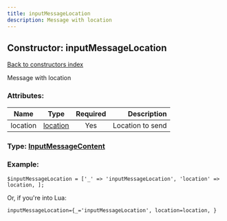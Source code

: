 ```yaml
---
title: inputMessageLocation
description: Message with location
---
```

## Constructor: inputMessageLocation  
[Back to constructors index](index.md)



Message with location

### Attributes:

| Name     |    Type       | Required | Description |
|----------|:-------------:|:--------:|------------:|
|location|[location](../types/location.md) | Yes|Location to send|



### Type: [InputMessageContent](../types/InputMessageContent.md)


### Example:

```
$inputMessageLocation = ['_' => 'inputMessageLocation', 'location' => location, ];
```  

Or, if you're into Lua:  


```
inputMessageLocation={_='inputMessageLocation', location=location, }

```


